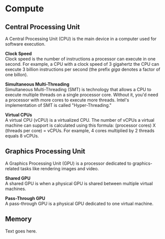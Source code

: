 # Compute

## Central Processing Unit
A Central Processing Unit (CPU) is the main device in a computer used for software execution. 

**Clock Speed**  
Clock speed is the number of instructions a processor can execute in one second. For example, a CPU with a clock speed of 3 gigahertz the CPU can execute 3 billion instructions per second (the prefix *giga* denotes a factor of one billon). 

**Simultaneous Multi-Threading**  
Simultaneous Multi-Threading (SMT) is technology that allows a CPU to execute multiple threads on a single processor core. Without it, you'd need a processor with more cores to execute more threads. Intel's implementation of SMT is called "Hyper-Threading."

**Virtual CPUs**  
A virtual CPU (vCPU) is a virtualized CPU. The number of vCPUs a virtual machine can support is calculated using this formula: (processor cores) X (threads per core) = vCPUs. For example, 4 cores multiplied by 2 threads equals 8 vCPUs. 

## Graphics Processing Unit
A Graphics Processing Unit (GPU) is a processor dedicated to graphics-related tasks like rendering images and video. 

**Shared GPU**  
A shared GPU is when a physical GPU is shared between multiple virtual machines. 

**Pass-Through GPU**  
A pass-through GPU is a physical GPU dedicated to one virtual machine. 

## Memory
Text goes here. 